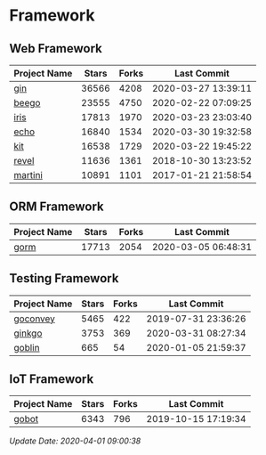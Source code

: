 # Framework

## Web Framework

| Project Name | Stars | Forks | Last Commit |
| ------------ | ----- | ----- | ----------- |
| [gin](https://github.com/gin-gonic/gin) | 36566 | 4208 | 2020-03-27 13:39:11 |
| [beego](https://github.com/astaxie/beego) | 23555 | 4750 | 2020-02-22 07:09:25 |
| [iris](https://github.com/kataras/iris) | 17813 | 1970 | 2020-03-23 23:03:40 |
| [echo](https://github.com/labstack/echo) | 16840 | 1534 | 2020-03-30 19:32:58 |
| [kit](https://github.com/go-kit/kit) | 16538 | 1729 | 2020-03-22 19:45:22 |
| [revel](https://github.com/revel/revel) | 11636 | 1361 | 2018-10-30 13:23:52 |
| [martini](https://github.com/go-martini/martini) | 10891 | 1101 | 2017-01-21 21:58:54 |

## ORM Framework

| Project Name | Stars | Forks | Last Commit |
| ------------ | ----- | ----- | ----------- |
| [gorm](https://github.com/jinzhu/gorm) | 17713 | 2054 | 2020-03-05 06:48:31 |

## Testing Framework

| Project Name | Stars | Forks | Last Commit |
| ------------ | ----- | ----- | ----------- |
| [goconvey](https://github.com/smartystreets/goconvey) | 5465 | 422 | 2019-07-31 23:36:26 |
| [ginkgo](https://github.com/onsi/ginkgo) | 3753 | 369 | 2020-03-31 08:27:34 |
| [goblin](https://github.com/franela/goblin) | 665 | 54 | 2020-01-05 21:59:37 |

## IoT Framework

| Project Name | Stars | Forks | Last Commit |
| ------------ | ----- | ----- | ----------- |
| [gobot](https://github.com/hybridgroup/gobot) | 6343 | 796 | 2019-10-15 17:19:34 |

*Update Date: 2020-04-01 09:00:38*